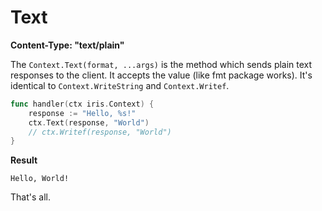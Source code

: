 # Text

**Content-Type: "text/plain"**

The `Context.Text(format, ...args)` is the method which sends plain text responses to the client. It accepts the value (like fmt package works). It's identical to `Context.WriteString` and `Context.Writef`.

```go
func handler(ctx iris.Context) {
    response := "Hello, %s!"
    ctx.Text(response, "World")
    // ctx.Writef(response, "World")
}
```

**Result**

```text
Hello, World!
```

That's all.
